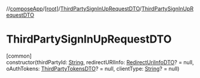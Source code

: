 //[composeApp](../../../index.md)/[[root]](../index.md)/[ThirdPartySignInUpRequestDTO](index.md)/[ThirdPartySignInUpRequestDTO](-third-party-sign-in-up-request-d-t-o.md)

# ThirdPartySignInUpRequestDTO

[common]\
constructor(thirdPartyId: [String](https://kotlinlang.org/api/latest/jvm/stdlib/kotlin/-string/index.html), redirectURIInfo: [RedirectUriInfoDTO](../-redirect-uri-info-d-t-o/index.md)? = null, oAuthTokens: [ThirdPartyTokensDTO](../../net.decodex.dcp.core.supertokens.responses/-third-party-tokens-d-t-o/index.md)? = null, clientType: [String](https://kotlinlang.org/api/latest/jvm/stdlib/kotlin/-string/index.html)? = null)

